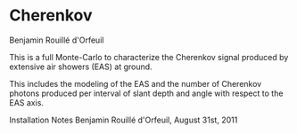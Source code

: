 # Cherenkov
Benjamin Rouillé d'Orfeuil

This is a full Monte-Carlo to characterize the Cherenkov signal produced by extensive air showers (EAS) at ground.

This includes the modeling of the EAS and the number of Cherenkov photons produced per interval of slant depth and angle with respect 
to the EAS axis.

Installation Notes
Benjamin Rouillé d'Orfeuil, August 31st, 2011

